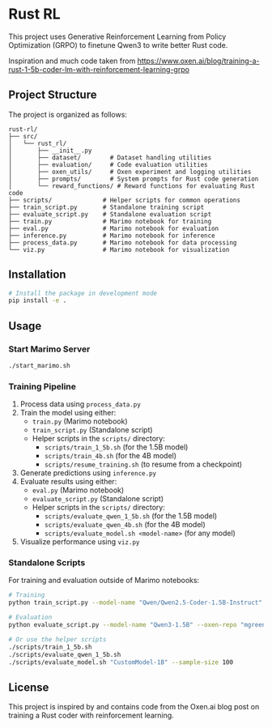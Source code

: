 # Rust RL

This project uses Generative Reinforcement Learning from Policy Optimization (GRPO) to finetune Qwen3 to write better Rust code.

Inspiration and much code taken from https://www.oxen.ai/blog/training-a-rust-1-5b-coder-lm-with-reinforcement-learning-grpo

## Project Structure

The project is organized as follows:

```
rust-rl/
├── src/
│   └── rust_rl/
│       ├── __init__.py
│       ├── dataset/        # Dataset handling utilities
│       ├── evaluation/     # Code evaluation utilities
│       ├── oxen_utils/     # Oxen experiment and logging utilities
│       ├── prompts/        # System prompts for Rust code generation
│       └── reward_functions/ # Reward functions for evaluating Rust code
├── scripts/              # Helper scripts for common operations
├── train_script.py       # Standalone training script
├── evaluate_script.py    # Standalone evaluation script 
├── train.py              # Marimo notebook for training
├── eval.py               # Marimo notebook for evaluation
├── inference.py          # Marimo notebook for inference
├── process_data.py       # Marimo notebook for data processing
└── viz.py                # Marimo notebook for visualization
```

## Installation

```bash
# Install the package in development mode
pip install -e .
```

## Usage

### Start Marimo Server

```bash
./start_marimo.sh
```

### Training Pipeline

1. Process data using `process_data.py`
2. Train the model using either:
   - `train.py` (Marimo notebook)
   - `train_script.py` (Standalone script)
   - Helper scripts in the `scripts/` directory:
     - `scripts/train_1_5b.sh` (for the 1.5B model)
     - `scripts/train_4b.sh` (for the 4B model)
     - `scripts/resume_training.sh` (to resume from a checkpoint)
3. Generate predictions using `inference.py`
4. Evaluate results using either:
   - `eval.py` (Marimo notebook)
   - `evaluate_script.py` (Standalone script)
   - Helper scripts in the `scripts/` directory:
     - `scripts/evaluate_qwen_1_5b.sh` (for the 1.5B model)
     - `scripts/evaluate_qwen_4b.sh` (for the 4B model)
     - `scripts/evaluate_model.sh <model-name>` (for any model)
5. Visualize performance using `viz.py`

### Standalone Scripts

For training and evaluation outside of Marimo notebooks:

```bash
# Training
python train_script.py --model-name "Qwen/Qwen2.5-Coder-1.5B-Instruct" --oxen-repo "mgreen/rust-rl"

# Evaluation
python evaluate_script.py --model-name "Qwen3-1.5B" --oxen-repo "mgreen/rust-rl"

# Or use the helper scripts
./scripts/train_1_5b.sh
./scripts/evaluate_qwen_1_5b.sh
./scripts/evaluate_model.sh "CustomModel-1B" --sample-size 100
```

## License

This project is inspired by and contains code from the Oxen.ai blog post on training a Rust coder with reinforcement learning.